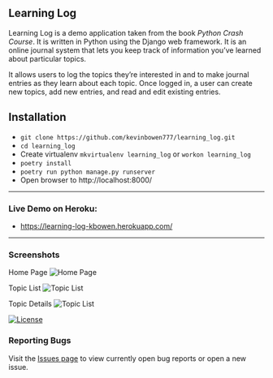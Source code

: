 ## Learning Log

Learning Log is a demo application taken from the book _Python Crash Course_.
It is written in Python using the Django web framework. It is an  online journal system that lets you keep track of information you’ve learned about particular topics.
<p>
It allows users to log the topics they’re interested in and to make journal entries as
they learn about each topic. Once logged in, a user can create new topics, add new entries, and read
and edit existing entries.</p>

## Installation
 - `git clone https://github.com/kevinbowen777/learning_log.git`
 - `cd learning_log`
 - Create virtualenv `mkvirtualenv learning_log` or `workon learning_log`
 - `poetry install`
 - `poetry run python manage.py runserver`
 - Open browser to http://localhost:8000/

---
### Live Demo on Heroku:
- https://learning-log-kbowen.herokuapp.com/

---
### Screenshots
Home Page
![Home Page](https://github.com/kevinbowen777/learning_log/blob/master/images/learning_log_home.png)

Topic List
![Topic List](https://github.com/kevinbowen777/learning_log/blob/master/images/learning_log_topics.png)

Topic Details
![Topic List](https://github.com/kevinbowen777/learning_log/blob/master/images/learning_log_topic_details.png)


[![License](https://img.shields.io/badge/license-MIT-green)](https://github.com/kevinbowen777/learning_log/blob/master/LICENSE)


### Reporting Bugs

   Visit the [Issues page](https://github.com/kevinbowen777/learning_log/issues)
      to view currently open bug reports or open a new issue.
